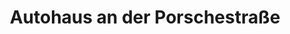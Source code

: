 ---
title: "Autohaus an der Porschestraße"
url: /bochum/autohaus-an-der-porschestrasse/
shop: Autohaus
---